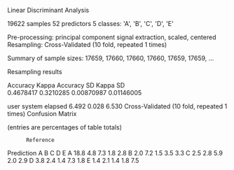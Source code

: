 Linear Discriminant Analysis 

19622 samples
   52 predictors
    5 classes: 'A', 'B', 'C', 'D', 'E' 

Pre-processing: principal component signal extraction, scaled, centered 
Resampling: Cross-Validated (10 fold, repeated 1 times) 

Summary of sample sizes: 17659, 17660, 17660, 17660, 17659, 17659, ... 

Resampling results

  Accuracy   Kappa      Accuracy SD  Kappa SD  
  0.4678417  0.3210285  0.00870987   0.01146005

 
   user  system elapsed 
  6.492   0.028   6.530 
Cross-Validated (10 fold, repeated 1 times) Confusion Matrix 

(entries are percentages of table totals)
 
          Reference
Prediction    A    B    C    D    E
         A 18.8  4.8  7.3  1.8  2.8
         B  2.0  7.2  1.5  3.5  3.3
         C  2.5  2.8  5.9  2.0  2.9
         D  3.8  2.4  1.4  7.3  1.8
         E  1.4  2.1  1.4  1.8  7.5

